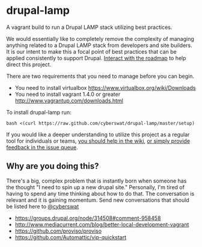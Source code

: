 # drupal-lamp #

A vagrant build to run a Drupal LAMP stack utilizing best practices.

We would essentially like to completely remove the complexity of managing anything related to a Drupal LAMP stack from developers and site builders. It is our intent to make this a focal point of best practices that can be applied consistently to support Drupal.  [Interact with the roadmap](https://github.com/cyberswat/drupal-lamp/issues/milestones) to help direct this project.

There are two requirements that you need to manage before you can begin.
* You need to install virtualbox https://www.virtualbox.org/wiki/Downloads
* You need to install vagrant 1.4.0 or greater http://www.vagrantup.com/downloads.html

To install drupal-lamp run:
````
bash <(curl https://raw.github.com/cyberswat/drupal-lamp/master/setup)
````
If you would like a deeper understanding to utilize this project as a regular tool for individuals or teams, [you should help in the wiki](https://github.com/cyberswat/drupal-lamp/wiki/_pages), [or simply provide feedback in the issue queue](https://github.com/cyberswat/drupal-lamp/issues).
## Why are you doing this? ##
There's a big, complex problem that is instantly born when someone has the thought "I need to spin up a new drupal site."  Personally, I'm tired of having to spend any time thinking about how to do that. The conversation is relevant and it is gaining momentum. Send new conversations that should be listed here to [@cyberswat](https://twitter.com/cyberswat)

* https://groups.drupal.org/node/314508#comment-958458
* http://www.mediacurrent.com/blog/better-local-development-vagrant
* https://github.com/proviso/proviso
* https://github.com/Automattic/vip-quickstart
